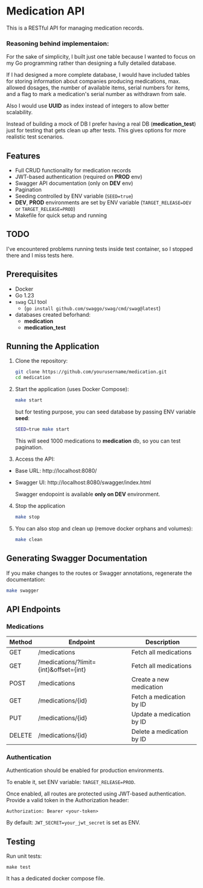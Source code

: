 # Medication API

This is a RESTful API for managing medication records.

### Reasoning behind implementaion:

For the sake of simplicity, I built just one table because I wanted to focus on my Go programming rather than designing a fully detailed database. 

If I had designed a more complete database, I would have included tables for storing information about companies producing medications, max. allowed dosages, the number of available items, serial numbers for items, and a flag to mark a medication's serial number as withdrawn from sale.

Also I would use **UUID** as index instead of integers to allow better scalability.

Instead of building a mock of DB I prefer having a real DB (**medication_test**) just for testing that gets clean up after tests. This gives options for more realistic test scenarios.

## Features

- Full CRUD functionality for medication records
- JWT-based authentication (required on **PROD** env)
- Swagger API documentation (only on **DEV** env)
- Pagination
- Seeding controlled by ENV variable (`SEED=true`)
- **DEV**, **PROD** environments are set by ENV variable (`TARGET_RELEASE=DEV` or `TARGET_RELEASE=PROD`)
- Makefile for quick setup and running

## TODO

I've encountered problems running tests inside test container, so I stopped there and I miss tests here.

## Prerequisites

- Docker
- Go 1.23
- `swag` CLI tool
    - (`go install github.com/swaggo/swag/cmd/swag@latest`)
- databases created beforhand:
    - **medication**
    - **medication_test**

## Running the Application

1. Clone the repository:

   ```bash
   git clone https://github.com/yourusername/medication.git
   cd medication
   ```

2. Start the application (uses Docker Compose):

    ```bash
    make start
    ```

    but for testing purpose, you can seed database by passing ENV variable **seed**:

    ```bash
    SEED=true make start
    ```

    This will seed 1000 medications to **medication** db, so you can test pagination.

3. Access the API:

- Base URL: http://localhost:8080/
- Swagger UI: http://localhost:8080/swagger/index.html

    Swagger endopoint is available **only on DEV** environment.

4. Stop the application

    ```bash
    make stop
    ```

5.  You can also stop and clean up (remove docker orphans and volumes):


    ```bash
    make clean
    ```
    

## Generating Swagger Documentation

If you make changes to the routes or Swagger annotations, regenerate the documentation:

```bash
make swagger
```

## API Endpoints

### Medications

| Method | Endpoint | Description | 
| --- | --- | --- | 
| GET | /medications | Fetch all medications |
| GET | /medications/?limit={int}&offset={int} | Fetch all medications |
| POST | /medications | Create a new medication |
| GET | /medications/{id} | Fetch a medication by ID |
| PUT | /medications/{id} | Update a medication by ID |
| DELETE | /medications/{id} | Delete a medication by ID |


### Authentication

Authentication should be enabled for production environments.

To enable it, set ENV variable: `TARGET_RELEASE=PROD`.

Once enabled, all routes are protected using JWT-based authentication. 
Provide a valid token in the Authorization header:

`Authorization: Bearer <your-token>`

By default: `JWT_SECRET=your_jwt_secret` is set as ENV.

## Testing

Run unit tests:

`make test`

It has a dedicated docker compose file.
